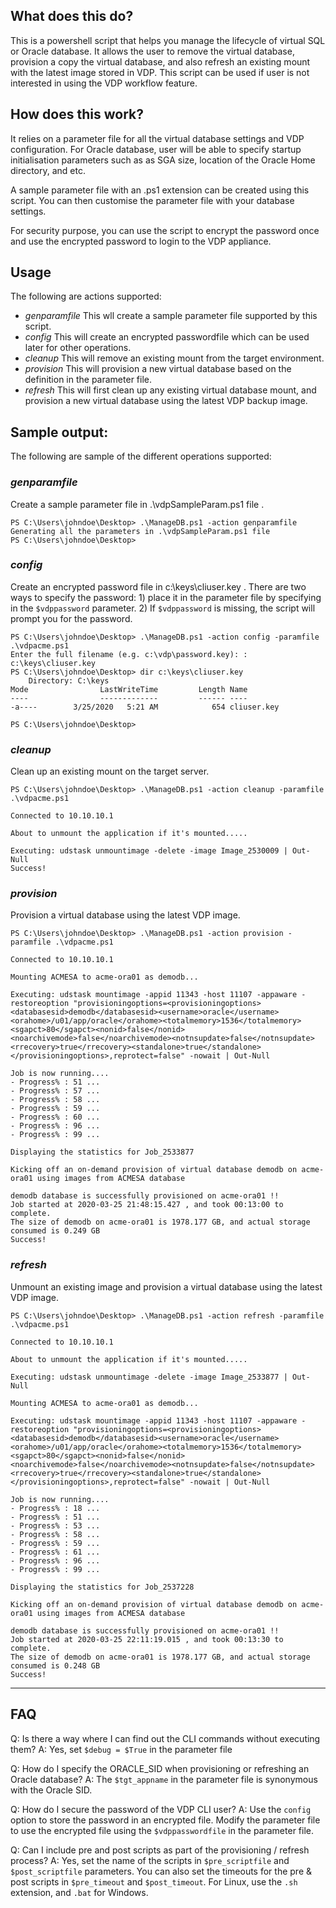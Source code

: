 ## What does this do?

This is a powershell script that helps you manage the lifecycle of virtual SQL or Oracle database. It allows the user to remove the virtual database, provision a copy the virtual database, and also refresh an existing mount with the latest image stored in VDP. This script can be used if user is not interested in using the VDP workflow feature.

## How does this work?

It relies on a parameter file for all the virtual database settings and VDP configuration. For Oracle database, user will be able to specify startup initialisation parameters such as as SGA size, location of the Oracle Home directory, and etc.

A sample parameter file with an .ps1 extension can be created using this script. You can then customise the parameter file with your database settings.

For security purpose, you can use the script to encrypt the password once and use the encrypted password to login to the VDP appliance.

## Usage

The following are actions supported:
* _genparamfile_  This wll create a sample parameter file supported by this script.  
* _config_  This will create an encrypted passwordfile which can be used later for other operations.
* _cleanup_  This will remove an existing mount from the target environment.
* _provision_  This will provision a new virtual database based on the definition in the parameter file.
* _refresh_  This will first clean up any existing virtual database mount, and provision a new virtual database using the latest VDP backup image.


## Sample output:
The following are sample of the different operations supported:

### _genparamfile_
Create a sample parameter file in .\vdpSampleParam.ps1 file .
```
PS C:\Users\johndoe\Desktop> .\ManageDB.ps1 -action genparamfile
Generating all the parameters in .\vdpSampleParam.ps1 file
PS C:\Users\johndoe\Desktop>
```

### _config_
Create an encrypted password file in c:\keys\cliuser.key . There are two ways to specify the password: 1) place it in the parameter file by specifying in the `$vdppassword` parameter. 2) If `$vdppassword` is missing, the script will prompt you for the password.
```
PS C:\Users\johndoe\Desktop> .\ManageDB.ps1 -action config -paramfile .\vdpacme.ps1
Enter the full filename (e.g. c:\vdp\password.key): : c:\keys\cliuser.key
PS C:\Users\johndoe\Desktop> dir c:\keys\cliuser.key
    Directory: C:\keys
Mode                LastWriteTime         Length Name
----                -------------         ------ ----
-a----        3/25/2020   5:21 AM            654 cliuser.key

PS C:\Users\johndoe\Desktop>
```

### _cleanup_
Clean up an existing mount on the target server.
```
PS C:\Users\johndoe\Desktop> .\ManageDB.ps1 -action cleanup -paramfile .\vdpacme.ps1

Connected to 10.10.10.1

About to unmount the application if it's mounted.....

Executing: udstask unmountimage -delete -image Image_2530009 | Out-Null
Success!
```

### _provision_
Provision a virtual database using the latest VDP image.
```
PS C:\Users\johndoe\Desktop> .\ManageDB.ps1 -action provision -paramfile .\vdpacme.ps1

Connected to 10.10.10.1

Mounting ACMESA to acme-ora01 as demodb...

Executing: udstask mountimage -appid 11343 -host 11107 -appaware -restoreoption "provisioningoptions=<provisioningoptions><databasesid>demodb</databasesid><username>oracle</username><orahome>/u01/app/oracle</orahome><totalmemory>1536</totalmemory><sgapct>80</sgapct><nonid>false</nonid><noarchivemode>false</noarchivemode><notnsupdate>false</notnsupdate><rrecovery>true</rrecovery><standalone>true</standalone></provisioningoptions>,reprotect=false" -nowait | Out-Null

Job is now running....
- Progress% : 51 ...
- Progress% : 57 ...
- Progress% : 58 ...
- Progress% : 59 ...
- Progress% : 60 ...
- Progress% : 96 ...
- Progress% : 99 ...

Displaying the statistics for Job_2533877

Kicking off an on-demand provision of virtual database demodb on acme-ora01 using images from ACMESA database

demodb database is successfully provisioned on acme-ora01 !!
Job started at 2020-03-25 21:48:15.427 , and took 00:13:00 to complete.
The size of demodb on acme-ora01 is 1978.177 GB, and actual storage consumed is 0.249 GB
Success!
```

### _refresh_
Unmount an existing image and provision a virtual database using the latest VDP image.
```
PS C:\Users\johndoe\Desktop> .\ManageDB.ps1 -action refresh -paramfile .\vdpacme.ps1

Connected to 10.10.10.1

About to unmount the application if it's mounted.....

Executing: udstask unmountimage -delete -image Image_2533877 | Out-Null

Mounting ACMESA to acme-ora01 as demodb...

Executing: udstask mountimage -appid 11343 -host 11107 -appaware -restoreoption "provisioningoptions=<provisioningoptions><databasesid>demodb</databasesid><username>oracle</username><orahome>/u01/app/oracle</orahome><totalmemory>1536</totalmemory><sgapct>80</sgapct><nonid>false</nonid><noarchivemode>false</noarchivemode><notnsupdate>false</notnsupdate><rrecovery>true</rrecovery><standalone>true</standalone></provisioningoptions>,reprotect=false" -nowait | Out-Null

Job is now running....
- Progress% : 18 ...
- Progress% : 51 ...
- Progress% : 53 ...
- Progress% : 58 ...
- Progress% : 59 ...
- Progress% : 61 ...
- Progress% : 96 ...
- Progress% : 99 ...

Displaying the statistics for Job_2537228

Kicking off an on-demand provision of virtual database demodb on acme-ora01 using images from ACMESA database

demodb database is successfully provisioned on acme-ora01 !!
Job started at 2020-03-25 22:11:19.015 , and took 00:13:30 to complete.
The size of demodb on acme-ora01 is 1978.177 GB, and actual storage consumed is 0.248 GB
Success!
```
---

## FAQ
Q: Is there a way where I can find out the CLI commands without executing them?
A: Yes, set `$debug = $True` in the parameter file

Q: How do I specify the ORACLE_SID when provisioning or refreshing an Oracle database?
A: The `$tgt_appname` in the parameter file is synonymous with the Oracle SID.

Q: How do I secure the password of the VDP CLI user?
A: Use the `config` option to store the password in an encrypted file. Modify the parameter file to use the encrypted file using the `$vdppasswordfile` in the parameter file.

Q: Can I include pre and post scripts as part of the provisioning / refresh process?
A: Yes, set the name of the scripts in `$pre_scriptfile` and `$post_scriptfile` parameters. You can also set the timeouts for the pre & post scripts in `$pre_timeout` and `$post_timeout`. For Linux, use the `.sh` extension, and `.bat` for Windows.
